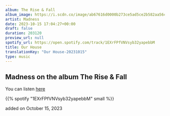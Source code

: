```yaml
---
album: The Rise & Fall
album_image: https://i.scdn.co/image/ab67616d0000b273ce5ad5ce2b582aa56ca59022
artist: Madness
date: 2023-10-15 17:04:27+00:00
draft: false
duration: 203120
preview_url: null
spotify_url: https://open.spotify.com/track/1EXrFPfVNVsyb32yapebbM
title: Our House
translationKey: "Our House-20231015"
type: music
---
```


## Madness on the album The Rise & Fall

You can listen [here](https://open.spotify.com/track/1EXrFPfVNVsyb32yapebbM)

{{% spotify "1EXrFPfVNVsyb32yapebbM" small %}}

added on October 15, 2023